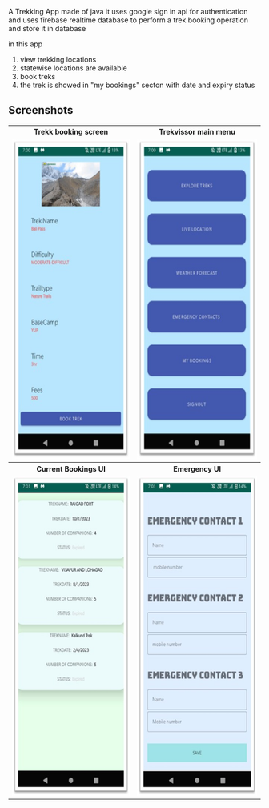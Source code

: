 A Trekking App made of java it uses google sign in api for authentication and uses firebase realtime database to perform a trek booking operation and store it in database

in this app
1) view trekking locations
2) statewise locations are available
3) book treks
4) the trek is showed in "my bookings" secton with date and expiry status

## Screenshots

<table>
<tr>
<th>Trekk booking screen</th>
<th>Trekvissor main menu</th>
</tr>
<tr>

<td>

<img src="./Camera Roll/Trekk details screen .jpg"  alt="1" width = 300px height = 640px >

</td>
<td>
  
<img src="./Camera Roll/Trekvissor pic 1.jpg"  alt="1" width = 300px height = 640px >
</td>
<tr>
<th>Current Bookings UI</th>
<th>Emergency UI</th>
</tr>
<tr>
 <td> 
   <img src="./Camera Roll/current bookings screenjpg.jpg"  alt="1" width = 300px height = 640px >
 
   </td>
  <td>
    
 <img src="./Camera Roll/emergency contact screen.jpg"  alt="1" width = 300px height = 640px >
   </td>
</tr>

  
 

